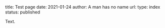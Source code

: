 title: Test page
date: 2021-01-24
author: A man has no name
url:
type: index
status: published

Text.